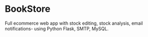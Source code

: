# BookStore
Full ecommerce web app with stock editing, stock analysis, email notifications- using Python Flask, SMTP, MySQL. 
